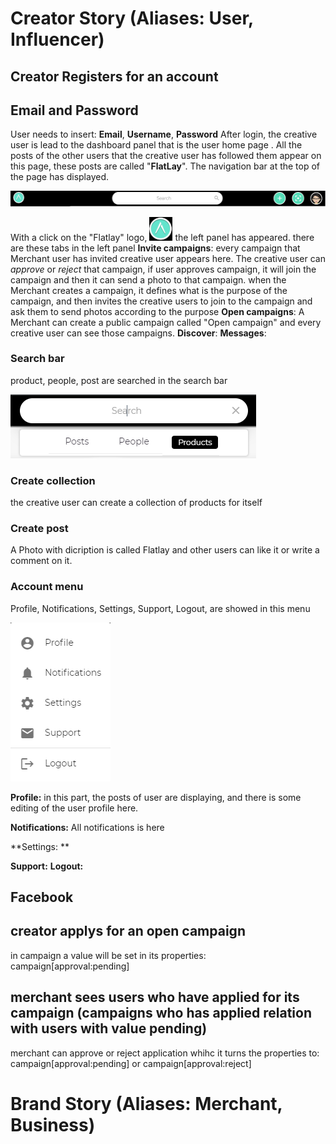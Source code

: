 <!-- TITLE: Flatlay User Story -->
<!-- SUBTITLE: A quick summary of Flatlay User Story -->

# Creator Story (Aliases: User, Influencer)
## Creator Registers for an account
## Email and Password
User needs to insert: **Email**, **Username**, **Password**
After login, the creative user is lead to the dashboard panel that is the user home page .
All the posts of the other users that the creative user has followed them appear on this page, these posts are called "**FlatLay**".
The navigation bar at the top of the page has displayed.

![Screenshot 154](/uploads/screenshot-154.png "Screenshot 154")

With a click on the "Flatlay" logo, ![11](/uploads/11.png "11") the left panel has appeared.
there are these tabs in the left panel
**Invite campaigns**:
every campaign that Merchant user has invited creative user appears here.
The creative user can *approve* or *reject* that campaign, if  user approves campaign, it will join the campaign and then it can send a photo to that campaign. when the Merchant creates a campaign, it defines what is the purpose of the campaign, and then invites the creative users to join to the campaign and ask them to send  photos according to the purpose
**Open campaigns**:
A Merchant can create a public campaign called "Open campaign"  and every creative user can see those campaigns.
**Discover**:
**Messages**:

### Search bar

product, people, post are searched in the search bar 

![Screenshot 159](/uploads/screenshot-159.png "Screenshot 159")

### Create collection
the creative user can create a collection of products for itself
### Create post
A Photo with dicription is called Flatlay and other users can like it or write a comment on it.
### Account menu
Profile, Notifications, Settings, Support, Logout,  are showed in this menu

![Screenshot 160](/uploads/screenshot-160.png "Screenshot 160")

**Profile:** 
in this part, the posts of user are displaying, and there is some editing of the user profile here.

**Notifications:** 
All notifications is here

**Settings: **

**Support:**
**Logout:**
## Facebook


## creator applys for an open campaign
in campaign a value will be set in its properties:
campaign[approval:pending]

## merchant sees users who have applied for its campaign (campaigns who has applied relation with users with value pending)
merchant can approve or reject application whihc it turns the properties to:
campaign[approval:pending] or campaign[approval:reject]



# Brand Story (Aliases: Merchant, Business)

